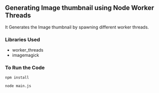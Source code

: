 ## Generating Image thumbnail using Node Worker Threads

It Generates the Image thumbnail by spawning different worker threads.

### Libraries Used
  - worker_threads
  - imagemagick

### To Run the Code
```
npm install

node main.js

```